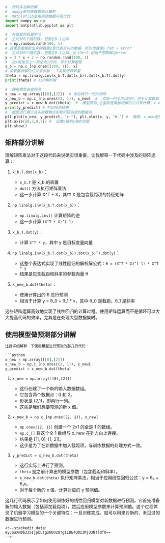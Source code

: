 ```python
#  代码实战解析解  
#  numpy是用来做数据计算的  
#  matplotlib是用来做数据可视化的  
import numpy as np  
import matplotlib.pyplot as plt  
  
#  有监督的机器学习  
#  生成100个随机数，范围在0-1之间  
x = np.random.rand(100, 1)  
# 这里是要模拟出来的数据y是代表真实的数据，所以也就是y_hat + error  
#  生成100个随机数，范围在0-1之间，加上3x+2,相当于预期解加error  
y = 3 * x + 2 + np.random.rand(100, 1)  
#  在x前面加上一列全为1的列，用于计算截距  
x_b = np.c_[np.ones((100, 1)), x]  
# 实现解析解的公式来求解  .T实现矩阵转置  
theta = np.linalg.inv(x_b.T.dot(x_b)).dot(x_b.T).dot(y)  
print(theta) # 打印解析解  
  
#  使用模型去做预测  
x_new = np.array([[0],[2]])  # 添加两行一列的矩阵  
x_new_b = np.c_[np.ones((2, 1)), x_new]  #  添加一列全为1的列，用于计算截距  
y_predict = x_new_b.dot(theta)  #  模型预测,这里就是用解析解的公式来计算，x_new_b.dot(theta) = x_new_b * theta  
print(y_predict) # 打印预测结果  
#  画图进行展示真实的数据点和我们预测用的数据点  
plt.plot(x_new, y_predict, "r-"), plt.plot(x, y, "b.") #  画图，x_new是横坐标，y_predict是纵坐标，"r-"代表红色实线，"b."代表蓝色点  
plt.axis([0,2,0,7]) #  设置x轴和y轴的范围  
plt.show()
```


## 矩阵部分讲解
理解矩阵乘法对于这段代码来说确实很重要。让我解释一下代码中涉及的矩阵运算：

1. `x_b.T.dot(x_b)`：
   - `x_b.T` 是 x_b 的转置
   - `dot()` 方法执行矩阵乘法
   - 这一步计算 X^T * X，其中 X 是包含截距项的特征矩阵

2. `np.linalg.inv(x_b.T.dot(x_b))`：
   - `np.linalg.inv()` 计算矩阵的逆
   - 这一步计算 `(X^T * X)^(-1)`

3. `x_b.T.dot(y)`：
   - 计算 `X^T * y`，其中 y 是目标变量向量

4. `np.linalg.inv(x_b.T.dot(x_b)).dot(x_b.T).dot(y)`：
   - 这整个表达式实现了线性回归的解析解公式：`θ = (X^T * X)^(-1) * X^T * y`
   - 结果是包含截距和斜率的参数向量 θ

5. `x_new_b.dot(theta)`：
   - 使用计算出的 θ 进行预测
   - 相当于计算 y = θ_0 + θ_1 * x，其中 θ_0 是截距，θ_1 是斜率

这些矩阵运算高效地实现了线性回归的计算过程。使用矩阵运算而不是循环可以大大提高代码的效率，尤其是在处理大型数据集时。


## 使用模型做预测部分讲解

```python
让我详细解释一下使用模型进行预测的那几行代码：

```python
x_new = np.array([[0],[2]])
x_new_b = np.c_[np.ones((2, 1)), x_new]
y_predict = x_new_b.dot(theta)
```

1. `x_new = np.array([[0],[2]])`
   - 这行创建了一个新的输入数据数组。
   - 它包含两个数据点：0 和 2。
   - 形状是 (2,1)，即两行一列。
   - 这些是我们想要预测的新 x 值。

2. `x_new_b = np.c_[np.ones((2, 1)), x_new]`
   - `np.ones((2, 1))` 创建一个 2x1 的全是 1 的数组。
   - `np.c_[]` 将这个全 1 数组与 x_new 在列方向上连接。
   - 结果是 [[1, 0], [1, 2]]。
   - 这步是为了在新数据中加入截距项，与训练数据的处理方式一致。

3. `y_predict = x_new_b.dot(theta)`
   - 这行实际上进行了预测。
   - `theta` 是之前计算出的模型参数（包含截距和斜率）。
   - `x_new_b.dot(theta)` 执行矩阵乘法，相当于应用线性回归公式：y = θ₀ + θ₁x。
   - 对于每个新的 x 值，计算对应的 y 预测值。

这几行代码展示了如何使用训练好的线性回归模型对新数据进行预测。它首先准备新的输入数据（包括添加截距项），然后应用模型参数来计算预测值。这个过程体现了机器学习模型的一个关键特性：一旦训练完成，就可以用来对新的、未见过的数据进行预测。
```
<!--stackedit_data:
eyJoaXN0b3J5IjpbLTgzNDU2OTg1LDE4ODI3MjU3NTldfQ==
-->